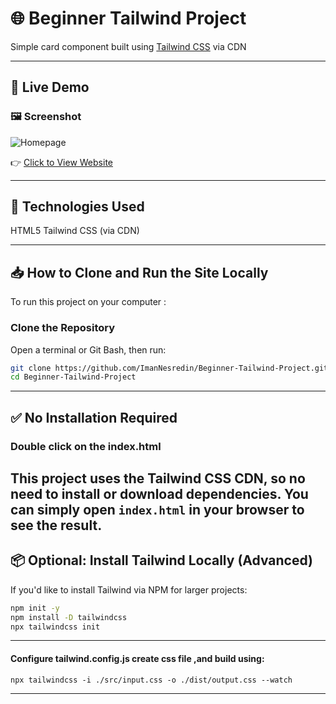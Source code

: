  # 🌐 Beginner Tailwind Project
 
Simple card component built using [Tailwind CSS](https://tailwindcss.com/) via CDN

---

## 🚀 Live Demo
### 🖼️ Screenshot

![Homepage](Picture.png)

👉 [Click to View Website](https://ImanNesredin.github.io/Beginner-Tailwind-Project/)

---
## 🔧 Technologies Used

HTML5 
Tailwind CSS (via CDN)

---
## 📥 How to Clone and Run the Site Locally

To run this project on your computer :

### Clone the Repository

Open a terminal or Git Bash, then run:

```bash
git clone https://github.com/ImanNesredin/Beginner-Tailwind-Project.git
cd Beginner-Tailwind-Project
```
---
## ✅ No Installation Required
### Double click on the index.html

This project uses the Tailwind CSS CDN, so **no need to install or download dependencies**. You can simply open `index.html` in your browser to see the result.
---
## 📦 Optional: Install Tailwind Locally (Advanced)

If you'd like to install Tailwind via NPM for larger projects:

```bash
npm init -y
npm install -D tailwindcss
npx tailwindcss init
```
---

#### Configure tailwind.config.js create css file ,and build using:
```
npx tailwindcss -i ./src/input.css -o ./dist/output.css --watch
```
---

